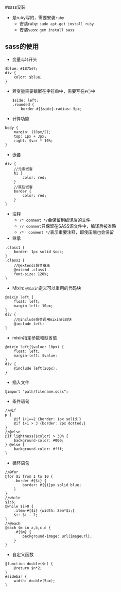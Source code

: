 #sass安装
+ 是ruby写的，需要安装`ruby`
    * 安装ruby: `sudo apt-get install ruby`
    * 安装sass: `gem install sass`
## sass的使用
* 变量:以`$`开头

```
$blue: #1875e7;
div {
    color: $blue;
}
```
* 若变量需要镶嵌在字符串中，需要写在`#{}`中

    ```
    $side: left;
    .rounded {
        border-#{$side}-radius: 5px;
    ```

* 计算功能
```
body {
    margin: (10px/2);
    top: 1px + 3px;
    right: $var * 10%;
}
```
* 嵌套
```
div {
    //元素嵌套
    h1 { 
        color: red;
    }
    //属性嵌套
    border {
        color: red;
    }
}
```
* 注释
    * `/* comment */`会保留到编译后的文件
    * `// comment`只保留在SASS源文件中，编译后被省略
    * `/*! comment */`表示重要注释，即使压缩也会保留
* 继承
```
.class1 {
    border: 1px solid $ccc;
}
.class2 {
    //@extends命令继承
    @extend .class1
    font-size: 120%;
}
```
* Mixin: `@mixin`定义可以重用的代码块
```
@mixin left {
    float: left;
    margin-left: 10px;
}
div {
    //@include命令调用mixin代码块
    @include left;
}
```
* mixin指定参数和缺省值
```
@mixin left($value: 10px) {
    float: left;
    margin-left: $value;
}
div {
    @include left(20px);
}
```
* 插入文件
```
@import "path/filename.scss";
```
* 条件语句
```
//@if
p {
    @if 1+1==2 {border: 1px solid;}
    @if 1+1 > 3 {border: 2px dotted;}
}
//@else
@if lightness($color) > 30% {
    background-color: #000;
} @else {
    background-color: #fff;
}
```
* 循环语句
```
//@for
@for $i from 1 to 10 {
    .border-#{$i} {
        border: #{$i}px solid blue;
    }
}
//while
$i:6;
@while $i>0 {
    .item-#{$i} {width: 2em*$i;}
    $i: $i - 2;
}
//@each
@each $m in a,b,c,d {
    .#{$m} {
        background-image: url(imageurl);
    }
}
```
* 自定义函数
```
@function double($n) {
    @return $n*2;
}
#sidebar {
    width: double(5px);
}
```
